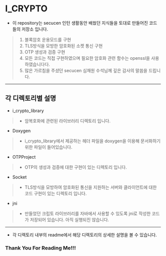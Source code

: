 # I_CRYPTO


* 이 repository는 secucen 인턴 생활동안 배웠던 지식들을 토대로 만들어진 코드들의 저장소 입니다.
> 1. 블록암호 운용모드를 구현
> 2. TLS방식을 모방한 암호화된 소켓 통신 구현
> 3. OTP 생성과 검증 구현
> 4. 모든 코드는 직접 구현하였으며 필요한 암호화 관련 함수는 openssl을 사용하였습니다다.
> 5. 많은 가르침을 주셨던 secucen 심재원 수석님께 깊은 감사의 말씀을 드립니다.
<hr/>


## 각 디렉토리별 설명


* i_crypto_library
> * 암복호화에 관련된 라이브러리 디렉토리 입니다.


* Doxygen
> * i_crypto_library에서 제공하는 헤더 파일을 doxygen을 이용해 문서화하기 위한 파일이 들어있습니다.


* OTPProject
> * OTP의 생성과 검증에 대한 구현이 있는 디렉토리 입니다.


* Socket
> * TLS방식을 모방하여 암호화된 통신을 지원하는 서버와 클라이언트에 대한 코드 구현이 있는 디렉토리 입니다.


* jni
> * 만들었던 크립토 라이브러리를 자바에서 사용할 수 있도록 jni로 작성한 코드가 저장되어 있습니다. 아직 실행되진 않습니다.
<hr/>


* 각 디렉토리 내부의 readme에서 해당 디렉토리의 상세한 설명을 볼 수 있습니다.


### Thank You For Reading Me!!!
